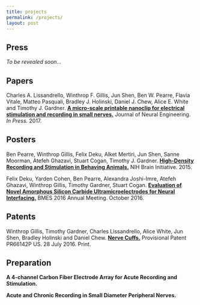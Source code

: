 ```yaml
---
title: projects
permalink: /projects/
layout: post
---
```

## Press

_To be revealed soon..._

## Papers

Charles A. Lissandrello, Winthrop F. Gillis, Jun Shen, Ben W. Pearre, Flavia Vitale, Matteo Pasquali, Bradley J. Holinski, Daniel J. Chew, Alice E. White and Timothy J. Gardner.
[**A micro-scale printable nanoclip for electrical stimulation and recording in small nerves.**]()
Journal of Neural Engineering. _In Press._ 2017.

## Posters

Ben Pearre, Winthrop Gillis, Felix Deku, Alket Mertiri, Jun Shen, Sanne Moorman, Atefeh Ghazavi, Stuart Cogan, Timothy J. Gardner.
[**High-Density Recording and Stimulation in Behaving Animals.**]()
NIH Brain Initiative. 2015.

Felix Deku, Yarden Cohen, Ben Pearre, Alexandra Joshi-Imre, Atefeh Ghazavi, Winthrop Gillis, Timothy Gardner, Stuart Cogan.
[**Evaluation of Novel Amorphous Silicon Carbide Ultramicroelectrodes for Neural Interfacing.**]()
BMES 2016 Annual Meeting. October 2016.

## Patents

Winthrop Gillis, Timothy Gardner, Charles Lissandrello, Alice White, Jun Shen, Bradley Holinski and Daniel Chew.
[**Nerve Cuffs.**]()
Provisional Patent PR66142P US. 28 July 2016. Print.

## Preparation

**A 4-channel Carbon Fiber Electrode Array for Acute Recording and Stimulation.**

**Acute and Chronic Recording in Small Diameter Peripheral Nerves.**
